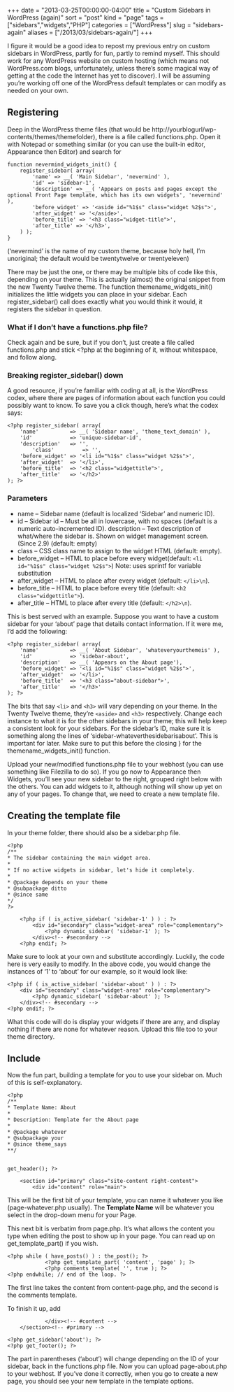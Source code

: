 +++
date = "2013-03-25T00:00:00-04:00"
title = "Custom Sidebars in WordPress (again)"
sort = "post"
kind = "page"
tags = ["sidebars","widgets","PHP"]
categories = ["WordPress"]
slug = "sidebars-again"
aliases = ["/2013/03/sidebars-again/"]
+++

I figure it would be a good idea to repost my previous entry on custom sidebars in WordPress, partly for fun, partly to remind myself. This should work for any WordPress website on custom hosting (which means not WordPress.com blogs, unfortunately, unless there’s some magical way of getting at the code the Internet has yet to discover). I will be assuming you’re working off one of the WordPress default templates or can modify as needed on your own.

## Registering
Deep in the WordPress theme files (that would be http://yourblogurl/wp-contents/themes/themefolder), there is a file called functions.php. Open it with Notepad or something similar (or you can use the built-in editor, Appearance then Editor) and search for 

	function nevermind_widgets_init() {
		register_sidebar( array(
			'name' => __( 'Main Sidebar', 'nevermind' ),
			'id' => 'sidebar-1',
			'description' => __( 'Appears on posts and pages except the optional Front Page template, which has its own widgets', 'nevermind' ),
			'before_widget' => '<aside id="%1$s" class="widget %2$s">',
			'after_widget' => '</aside>',
			'before_title' => '<h3 class="widget-title">',
			'after_title' => '</h3>',
		) );
	}

(‘nevermind’ is the name of my custom theme, because holy hell, I’m unoriginal; the default would be twentytwelve or twentyeleven)

There may be just the one, or there may be multiple bits of code like this, depending on your theme. This is actually (almost) the original snippet from the new Twenty Twelve theme. The function themename_widgets_init() initializes the little widgets you can place in your sidebar. Each register_sidebar() call does exactly what you would think it would, it registers the sidebar in question.

### What if I don’t have a functions.php file?

Check again and be sure, but if you don’t, just create a file called functions.php and stick <?php at the beginning of it, without whitespace, and follow along.

### Breaking register_sidebar() down

A good resource, if you’re familiar with coding at all, is the WordPress codex, where there are pages of information about each function you could possibly want to know. To save you a click though, here’s what the codex says:

	<?php register_sidebar( array(
		'name'          => __( 'Sidebar name', 'theme_text_domain' ),
		'id'            => 'unique-sidebar-id',
		'description'   => '',
			'class'         => '',
		'before_widget' => '<li id="%1$s" class="widget %2$s">',
		'after_widget'  => '</li>',
		'before_title'  => '<h2 class="widgettitle">',
		'after_title'   => '</h2>' 
	); ?>

### Parameters
- name – Sidebar name (default is localized ‘Sidebar’ and numeric ID).
- id – Sidebar id – Must be all in lowercase, with no spaces (default is a numeric auto-incremented ID).
 description – Text description of what/where the sidebar is. Shown on widget management screen. (Since 2.9) (default: empty)
- class – CSS class name to assign to the widget HTML (default: empty).
- before_widget – HTML to place before every widget(default: `<li id="%1$s" class="widget %2$s">`) Note: uses sprintf for variable substitution
- after_widget – HTML to place after every widget (default: `</li>\n`).
- before_title – HTML to place before every title (default: `<h2 class="widgettitle">`).
- after_title – HTML to place after every title (default: `</h2>\n`). 

This is best served with an example. Suppose you want to have a custom sidebar for your ‘about’ page that details contact information. If it were me, I’d add the following:

	<?php register_sidebar( array(
		'name'          => __( 'About Sidebar', 'whateveryourthemeis' ),
		'id'            => 'sidebar-about',
		'description'   => __( 'Appears on the About page'),
		'before_widget' => '<li id="%1$s" class="widget %2$s">',
		'after_widget'  => '</li>',
		'before_title'  => '<h3 class="about-sidebar">',
		'after_title'   => '</h3>' 
	); ?>

The bits that say `<li>` and `<h3>` will vary depending on your theme. In the Twenty Twelve theme, they’re `<aside>` and `<h3>` respectively. Change each instance to what it is for the other sidebars in your theme; this will help keep a consistent look for your sidebars. For the sidebar’s ID, make sure it is something along the lines of ‘sidebar-whateverthesidebarisabout’. This is important for later. Make sure to put this before the closing } for the themename_widgets_init() function.

Upload your new/modified functions.php file to your webhost (you can use something like Filezilla to do so). If you go now to Appearance then Widgets, you’ll see your new sidebar to the right, grouped right below with the others. You can add widgets to it, although nothing will show up yet on any of your pages. To change that, we need to create a new template file.

## Creating the template file

In your theme folder, there should also be a sidebar.php file. 

	<?php
	/**
	* The sidebar containing the main widget area.
	*
	* If no active widgets in sidebar, let's hide it completely.
	*
	* @package depends on your theme
	* @subpackage ditto
	* @since same
	*/
	?>

		<?php if ( is_active_sidebar( 'sidebar-1' ) ) : ?>
			<div id="secondary" class="widget-area" role="complementary">
				<?php dynamic_sidebar( 'sidebar-1' ); ?>
			</div><!-- #secondary -->
		<?php endif; ?>

Make sure to look at your own and substitute accordingly. Luckily, the code here is very easily to modify. In the above code, you would change the instances of ‘1’ to ‘about’ for our example, so it would look like:

	<?php if ( is_active_sidebar( 'sidebar-about' ) ) : ?>
		<div id="secondary" class="widget-area" role="complementary">
			<?php dynamic_sidebar( 'sidebar-about' ); ?>
		</div><!-- #secondary -->
	<?php endif; ?>

What this code will do is display your widgets if there are any, and display nothing if there are none for whatever reason. Upload this file too to your theme directory.

## Include

Now the fun part, building a template for you to use your sidebar on. Much of this is self-explanatory.

	<?php
	/**
	* Template Name: About
	*
	* Description: Template for the About page
	*
	* @package whatever
	* @subpackage your
	* @since theme_says
	**/


	get_header(); ?>

		<section id="primary" class="site-content right-content">
			<div id="content" role="main">

This will be the first bit of your template, you can name it whatever you like (page-whatever.php usually). The **Template Name** will be whatever you select in the drop-down menu for your Page.

This next bit is verbatim from page.php. It’s what allows the content you type when editing the post to show up in your page. You can read up on get_template_part() if you wish.

	<?php while ( have_posts() ) : the_post(); ?>
				<?php get_template_part( 'content', 'page' ); ?>
				<?php comments_template( '', true ); ?>
	<?php endwhile; // end of the loop. ?>		

The first line takes the content from content-page.php, and the second is the comments template.

To finish it up, add 

				</div><!-- #content -->
		</section><!-- #primary -->

	<?php get_sidebar('about'); ?>
	<?php get_footer(); ?>

The part in parentheses (‘about’) will change depending on the ID of your sidebar, back in the functions.php file. Now you can upload page-about.php to your webhost. If you’ve done it correctly, when you go to create a new page, you should see your new template in the template options.